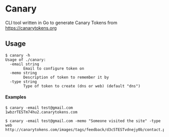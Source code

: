 # Canary
CLI tool written in Go to generate Canary Tokens from https://canarytokens.org

## Usage
```
$ canary -h 
Usage of ./canary:
  -email string
    	Email to configure token on
  -memo string
    	Description of token to remember it by
  -type string
    	Type of token to create (dns or web) (default "dns")
```

#### Examples
```
$ canary -email test@gmail.com
1wbzrTESTm74hu2.canarytokens.com
```
```
$ canary -email test@gmail.com -memo "Someone visited the site" -type web
http://canarytokens.com/images/tags/feedback/d3c5TESTvdnejy0b/contact.php
```
